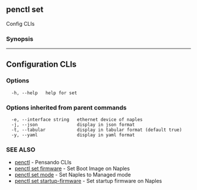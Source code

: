 ## penctl set

Config CLIs

### Synopsis



--------------------
 Configuration CLIs 
--------------------


### Options

```
  -h, --help   help for set
```

### Options inherited from parent commands

```
  -e, --interface string   ethernet device of naples
  -j, --json               display in json format
  -t, --tabular            display in tabular format (default true)
  -y, --yaml               display in yaml format
```

### SEE ALSO
* [penctl](penctl.md)	 - Pensando CLIs
* [penctl set firmware](penctl_set_firmware.md)	 - Set Boot Image on Naples
* [penctl set mode](penctl_set_mode.md)	 - Set Naples to Managed mode
* [penctl set startup-firmware](penctl_set_startup-firmware.md)	 - Set startup firmware on Naples

